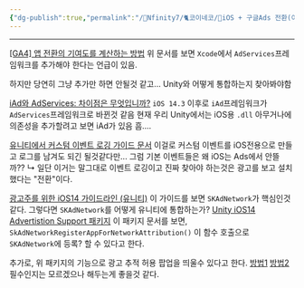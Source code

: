 ```yaml
---
{"dg-publish":true,"permalink":"/🏢Nfinity7/🐈코이네코/🍎iOS + 구글Ads 전환(이벤트) 보내는법 탐색/"}
---
```


----

[[GA4] 앱 전환의 기여도를 계산하는 방법](https://support.google.com/analytics/answer/10311900?hl=en&dark=1&sjid=16085125516051831700-AP)
위 문서를 보면 `Xcode`에서 `AdServices`프레임워크를 추가해야 한다는 언급이 있음.

하지만 당연히
그냥 추가만 하면 안될것 같고...
Unity와 어떻게 통합하는지 찾아봐야함

[iAd와 AdServices: 차이점은 무엇입니까?](https://www.revenuecat.com/blog/engineering/iad-vs-adservices-whats-the-difference/)
`iOS 14.3` 이후로 `iAd`프레임워크가 `AdServices`프레임워크로 바뀐것 같음
현재 우리 Unity에서는 iOS용 `.dll` 아무거나에 의존성을 추가할려고 보면
iAd가 있음 흠....

[유니티에서 커스텀 이벤트 로깅 가이드 문서](https://firebase.google.com/docs/analytics/unity/events?hl=ko#ios+)
이걸로 커스텀 이벤트를 iOS전용으로 만들고 로그를 남겨도 되긴 될것같다만...
그럼 기본 이벤트들은 왜 iOS는 Ads에서 안뜰까??
↳ 일단 이거는 말그대로 이벤트 로깅이고 진짜 찾아야 하는것은 광고를 보고 설치했다는 "전환"이다.

[광고주를 위한 iOS14 가이드라인 (유니티)](https://docs.unity.com/acquire/en-us/manual/iOS-14-guidelines)
이 가이드를 보면 `SKAdNetwork`가 핵심인것 같다.
그렇다면 `SKAdNetwork`를 어떻게 유니티에 통합하는가?
[Unity iOS14 Advertistion Support 패키지](https://docs.unity3d.com/Packages/com.unity.ads.ios-support@1.2/manual/index.html)
이 패키지 문서를 보면,
`SkAdNetworkRegisterAppForNetworkAttribution()` 이 함수 호출으로
`SKAdNetwork`에 등록? 할 수 있다고 한다.

추가로,
위 패키지의 기능으로 광고 추적 허용 팝업을 띄울수 있다고 한다.
[방법1](https://boxwitch.tistory.com/entry/%EC%9C%A0%EB%8B%88%ED%8B%B0-iOS-IDFA-%EA%B4%91%EA%B3%A0%EC%B6%94%EC%A0%81-%ED%97%88%EC%9A%A9-%ED%8C%9D%EC%97%85)
[방법2](https://hkn10004.tistory.com/90)
필수인지는 모르겠으나 해두는게 좋을것 같다.